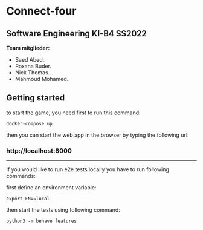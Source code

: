 # Connect-four

## Software Engineering KI-B4 SS2022

<b>Team mitglieder:</b>
<ul>
    <li>Saed Abed.</li>   
    <li>Roxana Buder.</li>
    <li>Nick Thomas.</li>
    <li>Mahmoud Mohamed.</li>
</ul>

## Getting started

to start the game, you need first to run this command:

```
docker-compose up
```

then you can start the web app in the browser by typing the following url:

### http://localhost:8000

******************************************************************************

If you would like to run e2e tests locally you have to run following commands:

first define an environment variable:

```
export ENV=local
```
then start the tests using following command:

```
python3 -m behave features
```







